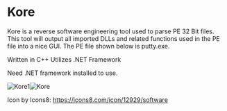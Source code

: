 # Kore

Kore is a reverse software engineering tool used to parse PE 32 Bit files. This tool will output all imported DLLs and related functions used in the PE file into a nice GUI. The PE file shown below is putty.exe.

Written in C++
Utilizes .NET Framework

Need .NET framework installed to use.


![Kore1](https://github.com/rykergogo/Kore/assets/87205868/0142826a-81c9-46a2-bcba-f79130bc9c58)![Kore](https://github.com/rykergogo/Kore/assets/87205868/9e98e079-3976-484d-928b-da18fe0366ff)


Icon by Icons8: https://icons8.com/icon/12929/software
